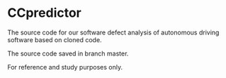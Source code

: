 # CCpredictor
The source code for our software defect analysis of autonomous driving software based on cloned code.

The source code saved in branch master.

For reference and study purposes only.
